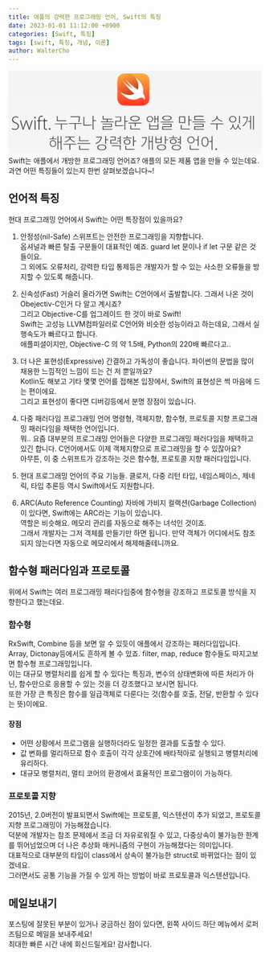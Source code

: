 ```yaml
---
title: 애플의 강력한 프로그래밍 언어, Swift의 특징
date: 2023-01-01 11:12:00 +0900
categories: [Swift, 특징]
tags: [swift, 특징, 개념, 이론]
author: WalterCho
---
```


![description form Apple](/post_img/20230101/swift_from_apple.png)
Swift는 애플에서 개방한 프로그래밍 언어죠? 애플의 모든 제품 앱을 만들 수 있는데요. 과연 어떤 특징들이 있는지 한번 살펴보겠습니다~!

## 언어적 특징
현대 프로그래밍 언어에서 Swift는 어떤 특장점이 있을까요?

1. 안정성(nil-Safe)
스위프트는 안전한 프로그래밍을 지향합니다.<br>
옵셔널과 빠른 탈출 구문들이 대표적인 예죠. guard let 문이나 if let 구문 같은 것들이요.<br>
그 외에도 오류처리, 강력한 타입 통제등은 개발자가 할 수 있는 사소한 오류들을 방지할 수 있도록 해줍니다.

2. 신속성(Fast)
거슬러 올라가면 Swift는 C언어에서 출발합니다. 그래서 나온 것이 Obejectiv-C인거 다 알고 계시죠?<br>
그리고 Objective-C를 업그레이드 한 것이 바로 Swift!<br>
Swift는 고성능 LLVM컴파일러로 C언어와 비슷한 성능이라고 하는데요, 그래서 실행속도가 빠르다고 합니다.<br>
애플피셜이지만, Objective-C 의 약 1.5배, Python의 220배 빠르다고..

3. 더 나은 표현성(Expressive)
간결하고 가독성이 좋습니다. 파이썬의 문법을 많이 채용한 느낌적인 느낌이 드는 건 저 뿐일까요?<br>
Kotlin도 해보고 기타 몇몇 언어를 접해본 입장에서, Swift의 표현성은 썩 마음에 드는 편이에요.<br>
그리고 표현성이 좋다면 디버깅등에서 분명 장점이 있습니다.

4. 다중 패러다임 프로그래밍 언어
명령형, 객체지향, 함수형, 프로토콜 지향 프로그래밍 패러다임을 채택한 언어입니다.<br>
뭐.. 요즘 대부분의 프로그래밍 언어들은 다양한 프로그래밍 패러다임을 채택하고 있긴 합니다. C언어에서도 이제 객체지향으로 프로그래밍을 할 수 있잖아요?<br>
아무튼, 이 중 스위프트가 강조하는 것은 함수형, 프로토콜 지향 패러다임입니다.

5. 현대 프로그래밍 언어의 주요 기능들.
클로저, 다중 리턴 타입, 네임스페이스, 제네릭, 타입 추론등 역시 Swift에서도 지원합니다.

1. ARC(Auto Reference Counting)
자바에 가비지 컬랙션(Garbage Collection)이 있다면, Swift에는 ARC라는 기능이 있습니다.<br>
역할은 비슷해요. 메모리 관리를 자동으로 해주는 녀석인 것이죠.<br>
그래서 개발자는 그저 객체를 만들기만 하면 됩니다. 만약 객체가 어디에서도 참조되지 않는다면 자동으로 메모리에서 해제해줄테니까요.

## 함수형 패러다임과 프로토콜
위에서 Swift는 여러 프로그래밍 패러다임중에 함수형을 강조하고 프로토콜 방식을 지향한다고 했는데요.<br>

### 함수형
RxSwift, Combine 등을 보면 알 수 있듯이 애플에서 강조하는 패러다임입니다.<br>
Array, Dictonay등에서도 흔하게 볼 수 있죠. filter, map, reduce 함수들도 따지고보면 함수형 프로그래밍입니다.<br>
이는 대규모 병렬처리를 쉽게 할 수 있다는 특징과, 변수의 상태변화에 따른 처리가 아닌, 함수만으로 응용할 수 있는 것을 더 강조했다고 보시면 됩니다.<br>
또한 가장 큰 특징은 함수를 일급객체로 다룬다는 것(함수를 호출, 전달, 반환할 수 있다는 뜻)이에요.

#### 장점
- 어떤 상황에서 프로그램을 실행하더라도 일정한 결과를 도출할 수 있다.
- 값 변화를 멀리하므로 함수 호출이 각각 상호간에 배타적아로 실행되고 병렬처리에 유리하다.
- 대규모 병렬처리, 멀티 코어의 환경에서 효율적인 프로그램이이 가능하다.

### 프로토콜 지향
2015년, 2.0버전이 발표되면서 Swift에는 프로토콜, 익스텐션이 추가 되었고, 프로토콜 지향 프로그래밍이 가능해졌습니다.<br>
덕분에 개발자는 참조 문제에서 조금 더 자유로워질 수 있고, 다중상속이 불가능한 한계를 뛰어넘었으며 더 나은 추상화 매커니즘의 구현이 가능해졌다는 의미입니다.<br>
대표적으로 대부분의 타입이 class에서 상속이 불가능한 struct로 바뀌었다는 점이 있겠네요.<br>
그러면서도 공통 기능을 가질 수 있게 하는 방법이 바로 프로토콜과 익스텐션입니다.

## 메일보내기
포스팅에 잘못된 부분이 있거나 궁금하신 점이 있다면, 왼쪽 사이드 하단 메뉴에서 로퍼즈팀으로 메일을 보내주세요!<br>
최대한 빠른 시간 내에 회신드릴게요! 감사합니다.
